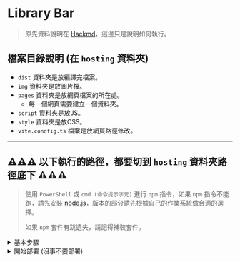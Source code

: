 # Library Bar

> 原先資料說明在 [Hackmd](https://hackmd.io/@sGEp9JWcRCW0QY1r-j9kRg/H1Axjeckh)，這邊只是說明如何執行。
> 
## 檔案目錄說明 (在 `hosting` 資料夾)
* `dist` 資料夾是放編譯完檔案。
* `img` 資料夾是放圖片檔。
* `pages` 資料夾是放網頁檔案的所在處。
  * 每一個網頁需要建立一個資料夾。
* `script` 資料夾是放JS。
* `style` 資料夾是放CSS。
* `vite.condfig.ts` 檔案是放網頁路徑修改。


-----
## :warning::warning::warning: 以下執行的路徑，都要切到 `hosting` 資料夾路徑底下 :warning::warning::warning:

> 使用 `PowerShell` 或 `cmd (命令提示字元)` 進行 `npm` 指令，如果 `npm` 指令不能跑，請先安裝 [node.js](https://nodejs.org/zh-tw/download)，版本的部分請先根據自己的作業系統做合適的選擇。
> 
> 如果 `npm` 套件有跳遺失，請記得補裝套件。

<details>
  <summary>基本步驟</summary>

  #### 使用 `PowerShell` 或 `cmd (命令提示字元)` 輸入切換路徑指令到 `hosting` 資料夾路徑底下。
  #### :warning:注意：根據自己的路徑做切換，以下是範例。
  ```txt
  cd C:\Users\user\Desktop\Library_Bar\hosting
  ```

  #### 安裝依賴項 (第一次安裝就好)
  ```txt
  npm i
  ```

  #### 執行測試
  ```txt
  npm run dev
  ``` 
  按下 `o` 鍵查看首頁有沒有正常顯示，確認完網頁都正常後按下按下 `q` 鍵離開。
  * press r to restart the server
  * press u to show server url
  * press o to open in browser
  * press c to clear console
  * press q to quit

  #### 重新編譯測試檔
  ```txt
  npm run build
  ```

  #### 測試編譯完的檔案
  ```txt
  npm run preview
  ``` 

  查看網頁路徑，其他頁面也是：
  * [http://localhost:4173/pages/feed](http://localhost:4173/pages/feed)
  * [http://localhost:4173/pages/readbook](http://localhost:4173/pages/readbook)
  * [http://localhost:4173/pages/store](http://localhost:4173/pages/store)
  * [http://localhost:4173/pages/template](http://localhost:4173/pages/template)

  確認編譯後的網頁沒問題之後，按 `Ctrl + C` 退出。
</details>

<details>
  <summary>開始部署 (沒事不要部署)</summary>
  
  #### 安裝 firebase CLI (第一次安裝就好)
  ```
  npm install -g firebase-tools
  ```

  #### 啟動登錄過程 (第一次啟動就好)
  ```
  firebase login
  ```

  #### 啟用 webframeworks (第一次啟動就好)
  ```
  firebase experiments:enable webframeworks
  ```

  #### 部屬到 firebase 部署到 hosting
  ```
  firebase deploy
  ```

  #### 查看已部署的網頁：
  * [https://librarybar-56ac7.web.app](https://librarybar-56ac7.web.app)
  * [https://librarybar-56ac7.web.app/pages/feed](https://librarybar-56ac7.web.app/pages/feed)
  * [https://librarybar-56ac7.web.app/pages/readbook](https://librarybar-56ac7.web.app/pages/readbook)
  * [https://librarybar-56ac7.web.app/pages/store](https://librarybar-56ac7.web.app/pages/store)
  * [https://librarybar-56ac7.web.app/pages/template](https://librarybar-56ac7.web.app/pages/template)
  
</details>
